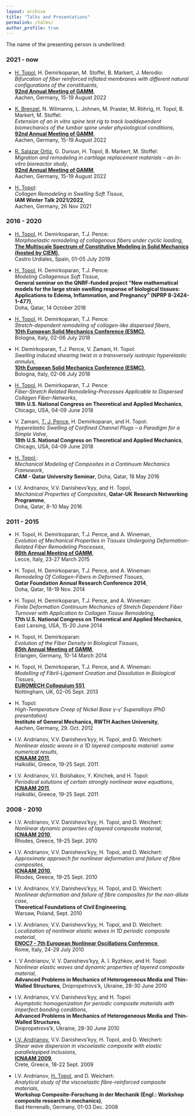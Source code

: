 ```yaml
---
layout: archive
title: "Talks and Presentations"
permalink: /talks/
author_profile: true
---
```


The name of the presenting person is underlined:

### 2021 - now

* <ins>H. Topol</ins>, H. Demirkoparan, M. Stoffel, B. Markert, J. Merodio:<br/>
_Bifurcation of fiber reinforced inflated membranes with different natural configurations of the constituents_,<br/>
[**92nd Annual Meeting of GAMM**](https://jahrestagung.gamm-ev.de/annual-meeting-2022/annual-meeting/),<br/>
Aachen, Germany, 15-19 August 2022

* <ins>K. Brenzel</ins>, N. Wilmanns, L. Johnen, M. Praster, M. Röhrig, H. Topol, B. Markert, M. Stoffel:<br/>
_Extension of an in vitro spine test rig to track loaddependent biomechanics of the lumbar spine under
physiological conditions_,<br/>
[**92nd Annual Meeting of GAMM**](https://jahrestagung.gamm-ev.de/annual-meeting-2022/annual-meeting/),<br/>
Aachen, Germany, 15-19 August 2022

* <ins>R. Salazar Ortiz</ins>, G. Dursun, H. Topol, B. Markert, M. Stoffel:<br/>
_Migration and remodeling in cartilage replacement materials – an in-vitro bioreactor
study_,<br/>
[**92nd Annual Meeting of GAMM**](https://jahrestagung.gamm-ev.de/annual-meeting-2022/annual-meeting/),<br/>
Aachen, Germany, 15-19 August 2022

* <ins>H. Topol</ins>:<br/>
_Collagen Remodeling in Swelling Soft Tissue_,<br/>
**IAM Winter Talk 2021/2022**,<br/>
Aachen, Germany, 26 Nov 2021<br/>

### 2016 - 2020

* <ins>H. Topol</ins>, H. Demirkoparan, T.J. Pence:<br/>
_Morphoelastic remodeling of collagenous fibers under cyclic loading_,<br/>
[**The Multiscale Spectrum of Constitutive Modeling in Solid Mechanics (hosted by CIEM)**](https://bigoni.dicam.unitn.it/material/Abstract-Castro-July-2019.pdf),<br/>
Castro Urdiales, Spain, 01-05 July 2019<br/>

* <ins>H. Topol</ins>, H. Demirkoparan, T.J. Pence:<br/>
_Modeling Collagenous Soft Tissue_,<br/>
**General seminar on the QNRF-funded project “New mathematical models for the large strain swelling
response of biological tissues: Applications to Edema, Inflammation, and Pregnancy” (NPRP 8-2424-1-477)**,<br/>
Doha, Qatar, 14 October 2018

* <ins>H. Topol</ins>, H. Demirkoparan, T.J. Pence:<br/>
_Stretch-dependent remodeling of collagen-like dispersed fibers_,<br/>
**[10th European Solid Mechanics Conference (ESMC)](https://euromech.org/conferences/ESMC/ESMC10)**,<br/>
Bologna, Italy, 02-06 July 2018

* H. Demirkoparan, T.J. Pence, V. Zamani, H. Topol:<br/>
_Swelling induced shearing twist in a transversely isotropic hyperelastic annulus_,<br/>
**[10th European Solid Mechanics Conference (ESMC)](https://euromech.org/conferences/ESMC/ESMC10)**,<br/>
Bologna, Italy, 02-06 July 2018<br/>

* <ins>H. Topol</ins>, H. Demirkoparan, T.J. Pence:<br/>
_Fiber-Stretch Related Remodeling-Processes Applicable to Dispersed Collagen Fiber-Networks_,<br/>
**18th U.S. National Congress on Theoretical and Applied Mechanics**,<br/>
Chicago, USA, 04-09 June 2018<br/>

* V. Zamani, <ins>T. J. Pence</ins>, H. Demirkoparan, and H. Topol:<br/>
_Hyperelastic Swelling of Confined Channel Plugs – a Paradigm for a Simple Valve_,<br/>
**18th U.S. National Congress on Theoretical and Applied Mechanics**,<br/>
Chicago, USA, 04-09 June 2018<br/>

* <ins>H. Topol</ins>,:<br/>
_Mechanical Modeling of Composites in a Continuum Mechanics Framework_,<br/>
**CAM - Qatar University Seminar**,
Doha, Qatar, 18 May 2016<br/>

* I.V. Andrianov, V.V. Danishevs’kyy, and H. Topol,<br/>
_Mechanical Properties of Composites_,
**Qatar-UK Research Networking Programme**,<br/>
Doha, Qatar, 8-10 May 2016<br/>

### 2011 - 2015

* H. Topol, H. Demirkoparan, T.J. Pence, and A. Wineman,<br/>
_Evolution of Mechanical Properties in Tissues Undergoing Deformation-Related Fiber Remodeling Processes_,<br/>
**[86th Annual Meeting of GAMM](https://jahrestagung.gamm-ev.de/annual-meeting-2015/annual-meeting/)**,<br/>
Lecce, Italy, 23-27 March 2015<br/>

* H. Topol, H. Demirkoparan, T.J. Pence, and A. Wineman:<br/>
_Remodeling Of Collagen-Fibers in Deformed Tissues_,<br/>
**Qatar Foundation Annual Research Conference 2014**,<br/>
Doha, Qatar, 18-19 Nov. 2014<br/>

* H. Topol, H. Demirkoparan, T.J. Pence, and A. Wineman:<br/>
_Finite Deformation Continuum Mechanics of Stretch Dependent Fiber Turnover with Application to Collagen Tissue Remodeling_,<br/>
**17th U.S. National Congress on Theoretical and Applied Mechanics**,<br/>
East Lansing, USA, 15-20 June 2014<br/>

* H. Topol, H. Demirkoparan:<br/>
_Evolution of the Fiber Density in Biological Tissues_,<br/>
**[85th Annual Meeting of GAMM](https://jahrestagung.gamm-ev.de/annual-meeting-2014/annual-meeting/)**,<br/>
Erlangen, Germany, 10-14 March 2014

* H. Topol, H. Demirkoparan, T.J. Pence, and A. Wineman:<br/>
_Modelling of Fibril-Ligament Creation and Dissolution in Biological Tissues_,<br/>
**[EUROMECH Colloquium 551](https://euromech.org/colloquia/2013/551)**,<br/>
Nottingham, UK, 02-05 Sept. 2013<br/>

* H. Topol:<br/>
_High-Temperature Creep of Nickel Base γ-γ′ Superalloys (PhD presentation)_<br/>
**Institute of General Mechanics, RWTH Aachen University**,<br/>
Aachen, Germany, 29. Oct. 2012<br/>

* I.V. Andrianov, V.V. Danishevs’kyy, H. Topol, and D. Weichert:<br/>
_Nonlinear elastic waves in a 1D layered composite material: some numerical results_,<br/>
**[ICNAAM 2011](http://history.icnaam.org/icnaam_2011/index.htm)**,<br/>
Halkidiki, Greece, 19-25 Sept. 2011<br/>

* I.V. Andrianov, V.I. Bolshakov, Y. Kirichek, and H. Topol:<br/>
_Periodical solutions of certain strongly nonlinear wave equations_,<br/>
**[ICNAAM 2011](http://history.icnaam.org/icnaam_2011/index.htm)**,<br/>
Halkidiki, Greece, 19-25 Sept. 2011<br/>

### 2008 - 2010

* I.V. Andrianov, V.V. Danishevs’kyy, H. Topol, and D. Weichert:<br/>
_Nonlinear dynamic properties of layered composite material_,<br/>
**[ICNAAM 2010](http://history.icnaam.org/icnaam_2010/index.htm)**,<br/>
Rhodes, Greece, 19-25 Sept. 2010<br/>

* I.V. Andrianov, V.V. Danishevs’kyy, H. Topol, and D. Weichert:<br/>
_Approximate approach for nonlinear deformation and failure of fibre composites_,<br/>
**[ICNAAM 2010](http://history.icnaam.org/icnaam_2010/index.htm)**,<br/>
Rhodes, Greece, 19-25 Sept. 2010<br/>

* I.V. Andrianov, V.V. Danishevs’kyy, H. Topol, and D. Weichert:<br/>
_Nonlinear deformation and failure of fibre composites for the non-dilute case_,<br/>
**Theoretical Foundations of Civil Engineering**,<br/>
Warsaw, Poland, Sept. 2010<br/>

* I.V. Andrianov, V.V. Danishevs’kyy, H. Topol, and D. Weichert:<br/>
_Localization of nonlinear elastic waves in 1D periodic composite material_,<br/>
[**ENOC7 - 7th European Nonlinear Oscillations Conference**](https://euromech.org/conferences/ENOC/ENOC7),<br/>
Rome, Italy, 24-29 July 2010<br/>

* I. V Andrianov, V. V. Danishevs’kyy, A. I. Ryzhkov, and H. Topol:<br/>
_Nonlinear elastic waves and dynamic properties of layered composite material_,<br/>
**Advanced Problems in Mechanics of Heterogeneous Media and Thin-Walled Structures**,
Dnipropetrovs’k, Ukraine, 28-30 June 2010<br/>

* I.V. Andrianov, V.V. Danishevs’kyy, and H. Topol:<br/>
_Asymptotic homogenization for periodic composite materials with imperfect bonding conditions_,<br/>
**Advanced Problems in Mechanics of Heterogeneous Media and Thin-Walled Structures**,<br/>
Dnipropetrovs’k, Ukraine, 28-30 June 2010<br/>

* <ins>I.V. Andrianov</ins>, V.V. Danishevs’kyy, H. Topol, and D. Weichert:<br/>
_Shear wave dispersion in viscoelastic composite with elastic parallelepiped inclusions_,<br/>
**[ICNAAM 2009](http://history.icnaam.org/icnaam_2009/index.htm)**,<br/>
Crete, Greece, 18-22 Sept. 2009<br/>

* I.V. Andrianov, <ins>H. Topol</ins>, and D. Weichert:<br/>
_Analytical study of the viscoelastic fibre-reinforced composite materials_,<br/>
**Workshop Composite-Forschung in der Mechanik (Engl.: Workshop composite research in mechanics)**,<br/>
Bad Herrenalb, Germany, 01-03 Dec. 2008





